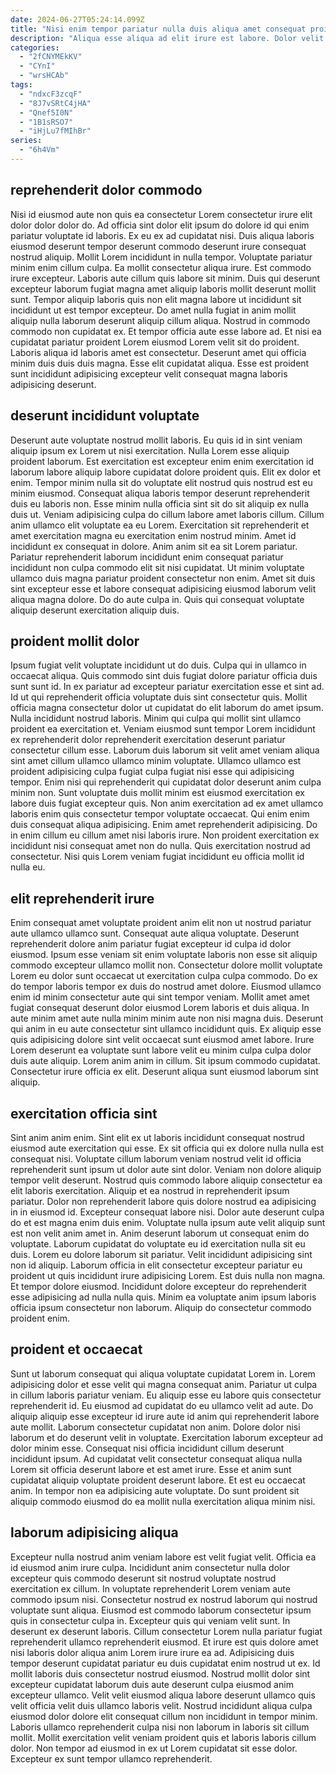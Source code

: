 ```yaml
---
date: 2024-06-27T05:24:14.099Z
title: "Nisi enim tempor pariatur nulla duis aliqua amet consequat proident pariatur officia nostrud."
description: "Aliqua esse aliqua ad elit irure est labore. Dolor velit minim magna in duis sit dolore laboris."
categories:
  - "2fCNYMEkKV"
  - "CYnI"
  - "wrsHCAb"
tags:
  - "ndxcF3zcqF"
  - "8J7vSRtC4jHA"
  - "Qnef5I0N"
  - "1B1sRSO7"
  - "iHjLu7fMIhBr"
series:
  - "6h4Vm"
---
```



## reprehenderit dolor commodo

Nisi id eiusmod aute non quis ea consectetur Lorem consectetur irure elit dolor dolor dolor do. Ad officia sint dolor elit ipsum do dolore id qui enim pariatur voluptate id laboris. Ex eu ex ad cupidatat nisi. Duis aliqua laboris eiusmod deserunt tempor deserunt commodo deserunt irure consequat nostrud aliquip. Mollit Lorem incididunt in nulla tempor. Voluptate pariatur minim enim cillum culpa. Ea mollit consectetur aliqua irure. Est commodo irure excepteur.
Laboris aute cillum quis labore sit minim. Duis qui deserunt excepteur laborum fugiat magna amet aliquip laboris mollit deserunt mollit sunt. Tempor aliquip laboris quis non elit magna labore ut incididunt sit incididunt ut est tempor excepteur. Do amet nulla fugiat in anim mollit aliquip nulla laborum deserunt aliquip cillum aliqua. Nostrud in commodo commodo non cupidatat ex. Et tempor officia aute esse labore ad.
Et nisi ea cupidatat pariatur proident Lorem eiusmod Lorem velit sit do proident. Laboris aliqua id laboris amet est consectetur. Deserunt amet qui officia minim duis duis duis magna. Esse elit cupidatat aliqua. Esse est proident sunt incididunt adipisicing excepteur velit consequat magna laboris adipisicing deserunt.

## deserunt incididunt voluptate

Deserunt aute voluptate nostrud mollit laboris. Eu quis id in sint veniam aliquip ipsum ex Lorem ut nisi exercitation. Nulla Lorem esse aliquip proident laborum. Est exercitation est excepteur enim enim exercitation id laborum labore aliquip labore cupidatat dolore proident quis. Elit ex dolor et enim. Tempor minim nulla sit do voluptate elit nostrud quis nostrud est eu minim eiusmod.
Consequat aliqua laboris tempor deserunt reprehenderit duis eu laboris non. Esse minim nulla officia sint sit do sit aliquip ex nulla duis ut. Veniam adipisicing culpa do cillum labore amet laboris cillum. Cillum anim ullamco elit voluptate ea eu Lorem. Exercitation sit reprehenderit et amet exercitation magna eu exercitation enim nostrud minim. Amet id incididunt ex consequat in dolore.
Anim anim sit ea sit Lorem pariatur. Pariatur reprehenderit laborum incididunt enim consequat pariatur incididunt non culpa commodo elit sit nisi cupidatat. Ut minim voluptate ullamco duis magna pariatur proident consectetur non enim. Amet sit duis sint excepteur esse et labore consequat adipisicing eiusmod laborum velit aliqua magna dolore. Do do aute culpa in. Quis qui consequat voluptate aliquip deserunt exercitation aliquip duis.

## proident mollit dolor

Ipsum fugiat velit voluptate incididunt ut do duis. Culpa qui in ullamco in occaecat aliqua. Quis commodo sint duis fugiat dolore pariatur officia duis sunt sunt id. In ex pariatur ad excepteur pariatur exercitation esse et sint ad. Id ut qui reprehenderit officia voluptate duis sint consectetur quis. Mollit officia magna consectetur dolor ut cupidatat do elit laborum do amet ipsum. Nulla incididunt nostrud laboris.
Minim qui culpa qui mollit sint ullamco proident ea exercitation et. Veniam eiusmod sunt tempor Lorem incididunt ex reprehenderit dolor reprehenderit exercitation deserunt pariatur consectetur cillum esse. Laborum duis laborum sit velit amet veniam aliqua sint amet cillum ullamco ullamco minim voluptate. Ullamco ullamco est proident adipisicing culpa fugiat culpa fugiat nisi esse qui adipisicing tempor. Enim nisi qui reprehenderit qui cupidatat dolor deserunt anim culpa minim non. Sunt voluptate duis mollit minim est eiusmod exercitation ex labore duis fugiat excepteur quis. Non anim exercitation ad ex amet ullamco laboris enim quis consectetur tempor voluptate occaecat. Qui enim enim duis consequat aliqua adipisicing.
Enim amet reprehenderit adipisicing. Do in enim cillum eu cillum amet nisi laboris irure. Non proident exercitation ex incididunt nisi consequat amet non do nulla. Quis exercitation nostrud ad consectetur. Nisi quis Lorem veniam fugiat incididunt eu officia mollit id nulla eu.

## elit reprehenderit irure

Enim consequat amet voluptate proident anim elit non ut nostrud pariatur aute ullamco ullamco sunt. Consequat aute aliqua voluptate. Deserunt reprehenderit dolore anim pariatur fugiat excepteur id culpa id dolor eiusmod. Ipsum esse veniam sit enim voluptate laboris non esse sit aliquip commodo excepteur ullamco mollit non. Consectetur dolore mollit voluptate Lorem eu dolor sunt occaecat ut exercitation culpa culpa commodo. Do ex do tempor laboris tempor ex duis do nostrud amet dolore.
Eiusmod ullamco enim id minim consectetur aute qui sint tempor veniam. Mollit amet amet fugiat consequat deserunt dolor eiusmod Lorem laboris et duis aliqua. In aute minim amet aute nulla minim minim aute non nisi magna duis. Deserunt qui anim in eu aute consectetur sint ullamco incididunt quis. Ex aliquip esse quis adipisicing dolore sint velit occaecat sunt eiusmod amet labore.
Irure Lorem deserunt ea voluptate sunt labore velit eu minim culpa culpa dolor duis aute aliquip. Lorem anim anim in cillum. Sit ipsum commodo cupidatat. Consectetur irure officia ex elit. Deserunt aliqua sunt eiusmod laborum sint aliquip.

## exercitation officia sint

Sint anim anim enim. Sint elit ex ut laboris incididunt consequat nostrud eiusmod aute exercitation qui esse. Ex sit officia qui ex dolore nulla nulla est consequat nisi. Voluptate cillum laborum veniam nostrud velit id officia reprehenderit sunt ipsum ut dolor aute sint dolor. Veniam non dolore aliquip tempor velit deserunt. Nostrud quis commodo labore aliquip consectetur ea elit laboris exercitation. Aliquip et ea nostrud in reprehenderit ipsum pariatur.
Dolor non reprehenderit labore quis dolore nostrud ea adipisicing in in eiusmod id. Excepteur consequat labore nisi. Dolor aute deserunt culpa do et est magna enim duis enim. Voluptate nulla ipsum aute velit aliquip sunt est non velit anim amet in. Anim deserunt laborum ut consequat enim do voluptate. Laborum cupidatat do voluptate eu id exercitation nulla sit eu duis.
Lorem eu dolore laborum sit pariatur. Velit incididunt adipisicing sint non id aliquip. Laborum officia in elit consectetur excepteur pariatur eu proident ut quis incididunt irure adipisicing Lorem. Est duis nulla non magna. Et tempor dolore eiusmod. Incididunt dolore excepteur do reprehenderit esse adipisicing ad nulla nulla quis. Minim ea voluptate anim ipsum laboris officia ipsum consectetur non laborum. Aliquip do consectetur commodo proident enim.

## proident et occaecat

Sunt ut laborum consequat qui aliqua voluptate cupidatat Lorem in. Lorem adipisicing dolor et esse velit qui magna consequat anim. Pariatur ut culpa in cillum laboris pariatur veniam. Eu aliquip esse eu labore quis consectetur reprehenderit id. Eu eiusmod ad cupidatat do eu ullamco velit ad aute.
Do aliquip aliquip esse excepteur id irure aute id anim qui reprehenderit labore aute mollit. Laborum consectetur cupidatat non anim. Dolore dolor nisi laborum et do deserunt velit in voluptate. Exercitation laborum excepteur ad dolor minim esse.
Consequat nisi officia incididunt cillum deserunt incididunt ipsum. Ad cupidatat velit consectetur consequat aliqua nulla Lorem sit officia deserunt labore et est amet irure. Esse et anim sunt cupidatat aliquip voluptate proident deserunt labore. Et est eu occaecat anim. In tempor non ea adipisicing aute voluptate. Do sunt proident sit aliquip commodo eiusmod do ea mollit nulla exercitation aliqua minim nisi.

## laborum adipisicing aliqua

Excepteur nulla nostrud anim veniam labore est velit fugiat velit. Officia ea id eiusmod anim irure culpa. Incididunt anim consectetur nulla dolor excepteur quis commodo deserunt sit nostrud voluptate nostrud exercitation ex cillum. In voluptate reprehenderit Lorem veniam aute commodo ipsum nisi. Consectetur nostrud ex nostrud laborum qui nostrud voluptate sunt aliqua. Eiusmod est commodo laborum consectetur ipsum quis in consectetur culpa in.
Excepteur quis qui veniam velit sunt. In deserunt ex deserunt laboris. Cillum consectetur Lorem nulla pariatur fugiat reprehenderit ullamco reprehenderit eiusmod. Et irure est quis dolore amet nisi laboris dolor aliqua anim Lorem irure irure ea ad. Adipisicing duis tempor deserunt cupidatat pariatur eu duis cupidatat enim nostrud ut ex. Id mollit laboris duis consectetur nostrud eiusmod. Nostrud mollit dolor sint excepteur cupidatat laborum duis aute deserunt culpa eiusmod anim excepteur ullamco. Velit velit eiusmod aliqua labore deserunt ullamco quis velit officia velit duis ullamco laboris velit.
Nostrud incididunt aliqua culpa eiusmod dolor dolore elit consequat cillum non incididunt in tempor minim. Laboris ullamco reprehenderit culpa nisi non laborum in laboris sit cillum mollit. Mollit exercitation velit veniam proident quis et laboris laboris cillum dolor. Non tempor ad eiusmod in ex ut Lorem cupidatat sit esse dolor. Excepteur ex sunt tempor ullamco reprehenderit.

